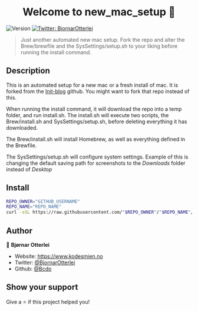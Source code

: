 <h1 align="center">Welcome to new_mac_setup 👋</h1>
<p>
  <img alt="Version" src="https://img.shields.io/badge/version-2.1.0-blue.svg?cacheSeconds=2592000" />
  <a href="https://twitter.com/BjornarOtterlei" target="_blank">
    <img alt="Twitter: BjornarOtterlei" src="https://img.shields.io/twitter/follow/BjornarOtterlei.svg?style=social" />
  </a>
</p>

> Just another automated new mac setup. Fork the repo and alter the  Brew/brewfile and the SysSettings/setup.sh to your liking before running the install command.

## Description

This is an automated setup for a new mac or a fresh install of mac. It is forked from the [Init-blog](https://github.com/Init-blog/BasicSystemSetup) github. You might want to fork that repo instead of this.

When running the install command, it will download the repo into a temp folder, and run install.sh. The install.sh will execute two scripts, the Brew/install.sh and SysSettings/setup.sh, before deleting everything it has downloaded.

The Brew/install.sh will install Homebrew, as well as everything defined in the Brewfile.

The SysSettings/setup.sh will configure system settings. Example of this is changing the default saving path for screenshots to the _Downloads_ folder instead of _Desktop_

## Install

```sh
REPO_OWNER="GITHUB_USERNAME"
REPO_NAME="REPO_NAME" 
curl -sSL https://raw.githubusercontent.com/"$REPO_OWNER"/"$REPO_NAME"/main/install.sh | sh -s "$REPO_OWNER" "$REPO_NAME"
```

## Author

👤 **Bjørnar Otterlei**

* Website: https://www.kodesmien.no
* Twitter: [@BjornarOtterlei](https://twitter.com/BjornarOtterlei)
* Github: [@Bcdo](https://github.com/Bcdo)

## Show your support

Give a ⭐️ if this project helped you!

